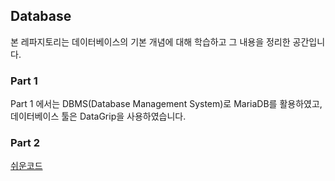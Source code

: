 ## Database

본 레파지토리는 데이터베이스의 기본 개념에 대해 학습하고 그 내용을 정리한 공간입니다.

### Part 1

Part 1 에서는 DBMS(Database Management System)로 MariaDB를 활용하였고, 데이터베이스 툴은 DataGrip을 사용하였습니다.

### Part 2

[쉬운코드](https://www.youtube.com/playlist?list=PLcXyemr8ZeoREWGhhZi5FZs6cvymjIBVe)
